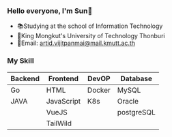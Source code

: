 ### Hello everyone, I'm Sun👋
* :books:Studying at the school of Information Technology 
* :ant:King Mongkut's University of Technology Thonburi
* :love_letter:Email: artid.vijitpanmai@mail.kmutt.ac.th
### My Skill
| Backend | Frontend | DevOP | Database|
| --------- | --------- | ---------- | ---------- |
|   Go   | HTML | Docker | MySQL |
|   JAVA  | JavaScript| K8s | Oracle |
||VueJS||postgreSQL|
||TailWild|||

<!--
**ArtidSun/ArtidSun** is a ✨ _special_ ✨ repository because its `README.md` (this file) appears on your GitHub profile.

Here are some ideas to get you started:

- 🔭 I’m currently working on ...
- 🌱 I’m currently learning ...
- 👯 I’m looking to collaborate on ...
- 🤔 I’m looking for help with ...
- 💬 Ask me about ...
- 📫 How to reach me: ...
- 😄 Pronouns: ...
- ⚡ Fun fact: ...
-->
